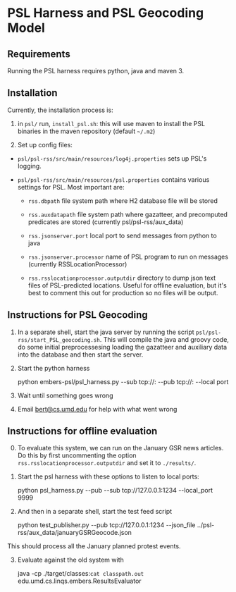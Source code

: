 PSL Harness and PSL Geocoding Model
=====================

Requirements
--------------

Running the PSL harness requires python, java and maven 3. 


Installation
-------------
Currently, the installation process is:

1. in ``psl/`` run, ``install_psl.sh``: this will use maven to install the PSL binaries in the maven repository (default ``~/.m2``)

2. Set up config files:
	
* ``psl/psl-rss/src/main/resources/log4j.properties`` sets up PSL's logging.

* ``psl/psl-rss/src/main/resources/psl.properties`` contains various settings for PSL. Most important are:

	* ``rss.dbpath`` file system path where H2 database file will be stored

	* ``rss.auxdatapath`` file system path where gazatteer, and precomputed predicates are stored (currently psl/psl-rss/aux_data)

	* ``rss.jsonserver.port`` local port to send messages from python to java

	* ``rss.jsonserver.processor`` name of PSL program to run on messages (currently RSSLocationProcessor)

	* ``rss.rsslocationprocessor.outputdir`` directory to dump json text files of PSL-predicted locations. Useful for offline evaluation, but it's best to comment this out for production so no files will be output.


Instructions for PSL Geocoding
------------------------------

1. In a separate shell, start the java server by running the script ``psl/psl-rss/start_PSL_geocoding.sh``. This will compile the java and groovy code, do some initial preprocessesing loading the gazatteer and auxiliary data into the database and then start the server. 

2. Start the python harness 

	python embers-psl/psl_harness.py --sub tcp://<hostname>:<incoming port> --pub tcp://<hostname>:<outgoing port> --local port <port to send messages to java>

3. Wait until something goes wrong

4. Email bert@cs.umd.edu for help with what went wrong

Instructions for offline evaluation
-----------------------------------

0. To evaluate this system, we can run on the January GSR news articles. Do this by first uncommenting the option ``rss.rsslocationprocessor.outputdir`` and set it to ``./results/``. 

1. Start the psl harness with these options to listen to local ports:

	python psl_harness.py --pub <anything> --sub tcp://127.0.0.1:1234 --local_port 9999

2. And then in a separate shell, start the test feed script

	python test_publisher.py --pub tcp://127.0.0.1:1234 --json_file ../psl-rss/aux_data/januaryGSRGeocode.json

This should process all the January planned protest events.

3. Evaluate against the old system with 

	java -cp ./target/classes:`cat classpath.out` edu.umd.cs.linqs.embers.ResultsEvaluator

	